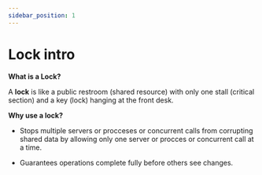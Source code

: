 ```yaml
---
sidebar_position: 1
---
```


# Lock intro

**What is a Lock?**

A **lock** is like a public restroom (shared resource) with only one stall (critical section) and a key (lock) hanging at the front desk.

**Why use a lock?**

- Stops multiple servers or procceses or concurrent calls from corrupting shared data by allowing only one server or procces or concurrent call at a time.

- Guarantees operations complete fully before others see changes.
